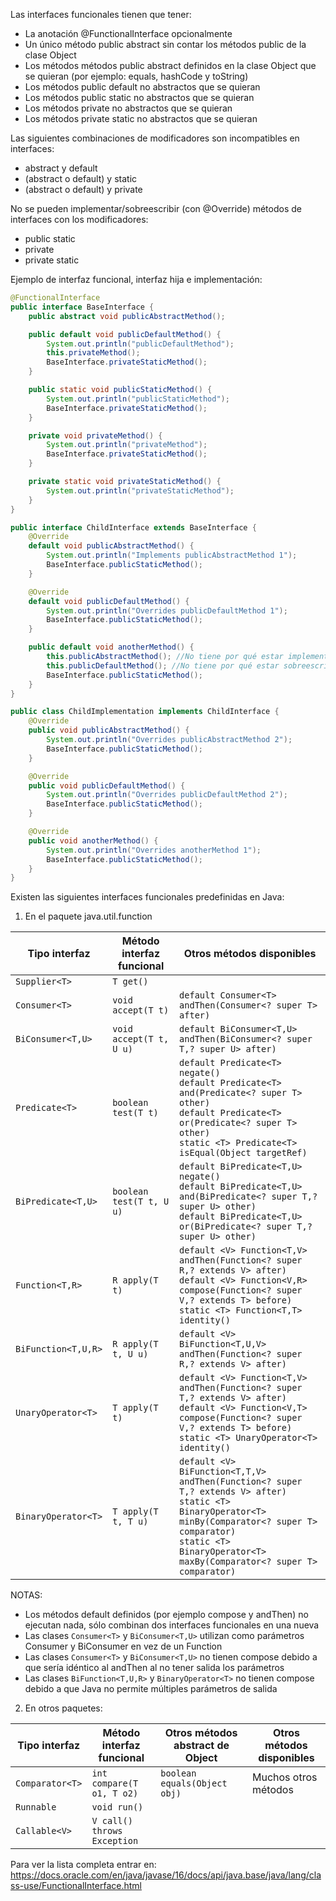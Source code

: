 Las interfaces funcionales tienen que tener:
- La anotación @FunctionalInterface opcionalmente
- Un único método public abstract sin contar los métodos public de la clase Object
- Los métodos métodos public abstract definidos en la clase Object que se quieran (por ejemplo: equals, hashCode y toString)
- Los métodos public default no abstractos que se quieran
- Los métodos public static no abstractos que se quieran
- Los métodos private no abstractos que se quieran
- Los métodos private static no abstractos que se quieran

Las siguientes combinaciones de modificadores son incompatibles en interfaces:
- abstract y default
- (abstract o default) y static
- (abstract o default) y private

No se pueden implementar/sobreescribir (con @Override) métodos de interfaces con los modificadores:
- public static
- private
- private static

Ejemplo de interfaz funcional, interfaz hija e implementación:

```java
@FunctionalInterface
public interface BaseInterface {
    public abstract void publicAbstractMethod();

    public default void publicDefaultMethod() {
        System.out.println("publicDefaultMethod");
        this.privateMethod();
        BaseInterface.privateStaticMethod();
    }

    public static void publicStaticMethod() {
        System.out.println("publicStaticMethod");
        BaseInterface.privateStaticMethod();
    }

    private void privateMethod() {
        System.out.println("privateMethod");
        BaseInterface.privateStaticMethod();
    }

    private static void privateStaticMethod() {
        System.out.println("privateStaticMethod");
    }
}

public interface ChildInterface extends BaseInterface {
    @Override
    default void publicAbstractMethod() {
        System.out.println("Implements publicAbstractMethod 1");
        BaseInterface.publicStaticMethod();
    }

    @Override
    default void publicDefaultMethod() {
        System.out.println("Overrides publicDefaultMethod 1");
        BaseInterface.publicStaticMethod();
    }

    public default void anotherMethod() {
        this.publicAbstractMethod(); //No tiene por qué estar implementado para ser llamado
        this.publicDefaultMethod(); //No tiene por qué estar sobreescrito para ser llamado
        BaseInterface.publicStaticMethod();
    }
}

public class ChildImplementation implements ChildInterface {
    @Override
    public void publicAbstractMethod() {
        System.out.println("Overrides publicAbstractMethod 2");
        BaseInterface.publicStaticMethod();
    }

    @Override
    public void publicDefaultMethod() {
        System.out.println("Overrides publicDefaultMethod 2");
        BaseInterface.publicStaticMethod();
    }

    @Override
    public void anotherMethod() {
        System.out.println("Overrides anotherMethod 1");
        BaseInterface.publicStaticMethod();
    }
}
```

Existen las siguientes interfaces funcionales predefinidas en Java:

1) En el paquete java.util.function

| Tipo interfaz       | Método interfaz funcional   | Otros métodos disponibles                                                      |
|---------------------|-----------------------------|--------------------------------------------------------------------------------|
| `Supplier<T>`       | `T get()`                   |                                                                                |
| `Consumer<T>`       | `void accept(T t)`          | `default Consumer<T> andThen(Consumer<? super T> after)`                       |
| `BiConsumer<T,U>`   | `void accept(T t, U u)`     | `default BiConsumer<T,U> andThen(BiConsumer<? super T,? super U> after)`       |
| `Predicate<T>`      | `boolean test(T t)`         | `default Predicate<T> negate()` <br/> `default Predicate<T> and(Predicate<? super T> other)` <br/> `default Predicate<T> or(Predicate<? super T> other)` <br/> `static <T> Predicate<T> isEqual(Object targetRef)`                            |
| `BiPredicate<T,U>`  | `boolean test(T t, U u)`    | `default BiPredicate<T,U> negate()` <br/> `default BiPredicate<T,U> and(BiPredicate<? super T,? super U> other)` <br/> `default BiPredicate<T,U> or(BiPredicate<? super T,? super U> other)`          |
| `Function<T,R>`     | `R apply(T t)`              | `default <V> Function<T,V> andThen(Function<? super R,? extends V> after)` <br/> `default <V> Function<V,R> compose(Function<? super V,? extends T> before)` <br/> `static <T> Function<T,T> identity()`                                          |
| `BiFunction<T,U,R>` | `R apply(T t, U u)`         | `default <V> BiFunction<T,U,V> andThen(Function<? super R,? extends V> after)` |
| `UnaryOperator<T>`  | `T apply(T t)`              | `default <V> Function<T,V> andThen(Function<? super T,? extends V> after)` <br/> `default <V> Function<V,T> compose(Function<? super V,? extends T> before)` <br/> `static <T> UnaryOperator<T> identity()`                                       |
| `BinaryOperator<T>` | `T apply(T t, T u)`         | `default <V> BiFunction<T,T,V> andThen(Function<? super T,? extends V> after)` <br/> `static <T> BinaryOperator<T> minBy(Comparator<? super T> comparator)` <br/> `static <T> BinaryOperator<T> maxBy(Comparator<? super T> comparator)`         |

NOTAS:
- Los métodos default definidos (por ejemplo compose y andThen) no ejecutan nada, sólo combinan dos interfaces funcionales en una nueva
- Las clases `Consumer<T>` y `BiConsumer<T,U>` utilizan como parámetros Consumer y BiConsumer en vez de un Function
- Las clases `Consumer<T>` y `BiConsumer<T,U>` no tienen compose debido a que sería idéntico al andThen al no tener salida los parámetros
- Las clases `BiFunction<T,U,R>` y `BinaryOperator<T>` no tienen compose debido a que Java no permite múltiples parámetros de salida

2) En otros paquetes:

| Tipo interfaz   | Método interfaz funcional   | Otros métodos abstract de Object | Otros métodos disponibles |
|-----------------|-----------------------------|----------------------------------|---------------------------|
| `Comparator<T>` | `int compare(T o1, T o2)`   | `boolean equals(Object obj)`     | Muchos otros métodos      |
| `Runnable`      | `void run()`                |                                  |                           |
| `Callable<V>`   | `V call() throws Exception` |                                  |                           |

Para ver la lista completa entrar en:
https://docs.oracle.com/en/java/javase/16/docs/api/java.base/java/lang/class-use/FunctionalInterface.html
